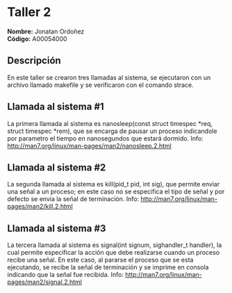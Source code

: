 # Taller 2

**Nombre:** Jonatan Ordoñez  
**Código:** A00054000

## Descripción
En este taller se crearon tres llamadas al sistema, se ejecutaron con un archivo llamado makefile y se verificaron con el comando strace.

## Llamada al sistema #1
La primera llamada al sistema es nanosleep(const struct timespec *req, struct timespec *rem), que se encarga de pausar un proceso indicandole por parametro el tiempo en nanosegundos que estará dormido.
	Info: http://man7.org/linux/man-pages/man2/nanosleep.2.html

## Llamada al sistema #2
La segunda llamada al sistema es kill(pid_t pid, int sig), que permite enviar una señal a un proceso; en este caso no se especifica el tipo de señal y por defecto se envia la señal de terminación.
	Info: http://man7.org/linux/man-pages/man2/kill.2.html

## Llamada al sistema #3
La tercera llamada al sistema es signal(int signum, sighandler_t handler), la cual permite especificar la acción que debe realizarse cuando un proceso recibe una señal. En este caso, al pararse el proceso que se esta ejecutando, se recibe la señal de terminación y se imprime en consola indicando que la señal fue recibida.
	Info: http://man7.org/linux/man-pages/man2/signal.2.html
